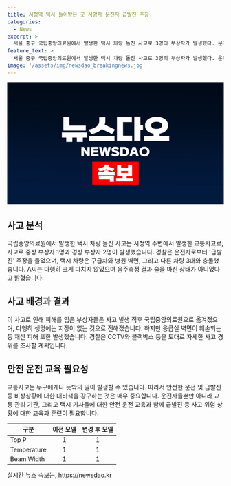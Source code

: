 ```yaml
---
title: 시청역 택시 들이받은 곳 사망자 운전자 급발진 주장
categories:
  - News
excerpt: >
  서울 중구 국립중앙의료원에서 발생한 택시 차량 돌진 사고로 3명의 부상자가 발생했다. 운전자인 60대 택시 기사 A씨는 현행범으로 체포됐으며, 사고 원인으로 급발진을 주장했다. 부상자들은 중상 1명, 경상 2명으로 생명에 지장은 없는 것으로 알려졌다. 사고 경위에 대한 자세한 조사가 진행 중이며, A씨의 음주 여부는 부인됐다. 사고 차량과 응급실 벽면에 훼손이 발생했으며, CCTV와 블랙박스 등을 토대로 조사가 이루어지고 있다.
feature_text: >
  서울 중구 국립중앙의료원에서 발생한 택시 차량 돌진 사고로 3명의 부상자가 발생했다. 운전자인 60대 택시 기사 A씨는 현행범으로 체포됐으며, 사고 원인으로 급발진을 주장했다. 부상자들은 중상 1명, 경상 2명으로 생명에 지장은 없는 것으로 알려졌다. 사고 경위에 대한 자세한 조사가 진행 중이며, A씨의 음주 여부는 부인됐다. 사고 차량과 응급실 벽면에 훼손이 발생했으며, CCTV와 블랙박스 등을 토대로 조사가 이루어지고 있다.
image: '/assets/img/newsdao_breakingnews.jpg'
---
```


<p><img src="/assets/img/newsdao_breakingnews.jpg" alt="ranknews 속보" /></p>

<h2 data-ke-size="size26">사고 분석</h2>

<p data-ke-size="size16">국립중앙의료원에서 발생한 택시 차량 돌진 사고는 시청역 주변에서 발생한 교통사고로, 사고로 중상 부상자 1명과 경상 부상자 2명이 발생했습니다. 경찰은 운전자로부터 '급발진' 주장을 들었으며, 택시 차량은 구급차와 병원 벽면, 그리고 다른 차량 3대와 충돌했습니다. A씨는 다행히 크게 다치지 않았으며 음주측정 결과 술을 마신 상태가 아니었다고 밝혔습니다.</p>

<h2 data-ke-size="size26">사고 배경과 결과</h2>

<p data-ke-size="size16">이 사고로 인해 피해를 입은 부상자들은 사고 발생 직후 국립중앙의료원으로 옮겨졌으며, 다행히 생명에는 지장이 없는 것으로 전해졌습니다. 하지만 응급실 벽면이 훼손되는 등 재산 피해 또한 발생했습니다. 경찰은 CCTV와 블랙박스 등을 토대로 자세한 사고 경위를 조사할 계획입니다.</p>

<h2 data-ke-size="size26">안전 운전 교육 필요성</h2>

<p data-ke-size="size16">교통사고는 누구에게나 뜻밖의 일이 발생할 수 있습니다. 따라서 안전한 운전 및 급발진 등 비상상황에 대한 대비책을 강구하는 것은 매우 중요합니다. 운전자들뿐만 아니라 교통 관리 기관, 그리고 택시 기사들에 대한 안전 운전 교육과 함께 급발진 등 사고 위험 상황에 대한 교육과 훈련이 필요합니다.</p>

<table>
<thead>
<tr>
<th>구분</th>
<th>이전 모델</th>
<th>변경 후 모델</th>
</tr>
</thead>
<tbody>
<tr>
<td>Top P</td>
<td style="text-align: center;">1</td>
<td style="text-align: center;">1</td>
</tr>
<tr>
<td>Temperature</td>
<td style="text-align: center;">1</td>
<td style="text-align: center;">1</td>
</tr>
<tr>
<td>Beam Width</td>
<td style="text-align: center;">1</td>
<td style="text-align: center;">1</td>
</tr>
</tbody>
</table>
실시간 뉴스 속보는, <a href="https://newsdao.kr" rel="dofollow">https://newsdao.kr</a>


